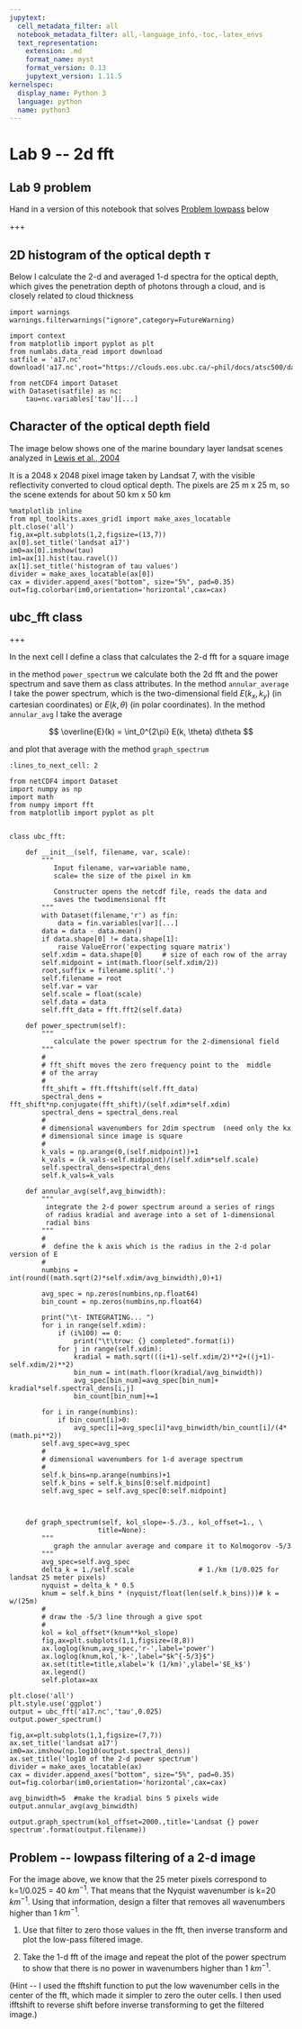 ```yaml
---
jupytext:
  cell_metadata_filter: all
  notebook_metadata_filter: all,-language_info,-toc,-latex_envs
  text_representation:
    extension: .md
    format_name: myst
    format_version: 0.13
    jupytext_version: 1.11.5
kernelspec:
  display_name: Python 3
  language: python
  name: python3
---
```


# Lab 9 -- 2d fft

## Lab 9 problem

Hand in a version of this notebook that solves [Problem lowpass](#problem_lowpass) below

+++

## 2D histogram of the optical depth $\tau$

Below I calculate the 2-d and averaged 1-d spectra for the optical depth, which gives the penetration
depth of photons through a cloud, and is closely related to cloud thickness

```{code-cell} ipython3
import warnings
warnings.filterwarnings("ignore",category=FutureWarning)
```

```{code-cell} ipython3
import context
from matplotlib import pyplot as plt
from numlabs.data_read import download
satfile = 'a17.nc'
download('a17.nc',root="https://clouds.eos.ubc.ca/~phil/docs/atsc500/data")
```

```{code-cell} ipython3
from netCDF4 import Dataset
with Dataset(satfile) as nc:
    tau=nc.variables['tau'][...]
```

## Character of the optical depth field

The image below shows one of the marine boundary layer landsat scenes analyzed in 
[Lewis et al., 2004](http://onlinelibrary.wiley.com/doi/10.1029/2003JD003742/full)

It is a 2048 x 2048 pixel image taken by Landsat 7, with the visible reflectivity converted to
cloud optical depth.   The pixels are 25 m x 25 m, so the scene extends for about 50 km x 50 km

```{code-cell} ipython3
%matplotlib inline
from mpl_toolkits.axes_grid1 import make_axes_locatable
plt.close('all')
fig,ax=plt.subplots(1,2,figsize=(13,7))
ax[0].set_title('landsat a17')
im0=ax[0].imshow(tau)
im1=ax[1].hist(tau.ravel())
ax[1].set_title('histogram of tau values')
divider = make_axes_locatable(ax[0])
cax = divider.append_axes("bottom", size="5%", pad=0.35)
out=fig.colorbar(im0,orientation='horizontal',cax=cax)
```

## ubc_fft class

+++

In the next cell I define a class that calculates the 2-d fft for a square image

in the method ```power_spectrum``` we calculate both the 2d fft and the power spectrum
and save them as class attributes.  In the method ```annular_average``` I take the power spectrum,
which is the two-dimensional field  $E(k_x, k_y)$ (in cartesian coordinates) or $E(k,\theta)$ (in polar coordinates).
In the method ```annular_avg``` I take the average

$$
\overline{E}(k) = \int_0^{2\pi} E(k, \theta) d\theta
$$

and plot that average with the method ```graph_spectrum```

```{code-cell} ipython3
:lines_to_next_cell: 2

from netCDF4 import Dataset
import numpy as np
import math
from numpy import fft
from matplotlib import pyplot as plt


class ubc_fft:

    def __init__(self, filename, var, scale):
        """
           Input filename, var=variable name, 
           scale= the size of the pixel in km

           Constructer opens the netcdf file, reads the data and
           saves the twodimensional fft
        """
        with Dataset(filename,'r') as fin:
            data = fin.variables[var][...]
        data = data - data.mean()
        if data.shape[0] != data.shape[1]:
            raise ValueError('expecting square matrix')
        self.xdim = data.shape[0]     # size of each row of the array
        self.midpoint = int(math.floor(self.xdim/2))
        root,suffix = filename.split('.')
        self.filename = root
        self.var = var
        self.scale = float(scale)
        self.data = data
        self.fft_data = fft.fft2(self.data)
    
    def power_spectrum(self):
        """
           calculate the power spectrum for the 2-dimensional field
        """
        #
        # fft_shift moves the zero frequency point to the  middle
        # of the array  
        #
        fft_shift = fft.fftshift(self.fft_data)
        spectral_dens = fft_shift*np.conjugate(fft_shift)/(self.xdim*self.xdim)
        spectral_dens = spectral_dens.real
        #
        # dimensional wavenumbers for 2dim spectrum  (need only the kx
        # dimensional since image is square
        #
        k_vals = np.arange(0,(self.midpoint))+1
        k_vals = (k_vals-self.midpoint)/(self.xdim*self.scale)
        self.spectral_dens=spectral_dens
        self.k_vals=k_vals

    def annular_avg(self,avg_binwidth):
        """ 
         integrate the 2-d power spectrum around a series of rings 
         of radius kradial and average into a set of 1-dimensional
         radial bins
        """
        #
        #  define the k axis which is the radius in the 2-d polar version of E
        #
        numbins = int(round((math.sqrt(2)*self.xdim/avg_binwidth),0)+1)

        avg_spec = np.zeros(numbins,np.float64)
        bin_count = np.zeros(numbins,np.float64)

        print("\t- INTEGRATING... ")
        for i in range(self.xdim):
            if (i%100) == 0:
                print("\t\trow: {} completed".format(i))
            for j in range(self.xdim):
                kradial = math.sqrt(((i+1)-self.xdim/2)**2+((j+1)-self.xdim/2)**2)
                bin_num = int(math.floor(kradial/avg_binwidth))
                avg_spec[bin_num]=avg_spec[bin_num]+ kradial*self.spectral_dens[i,j]
                bin_count[bin_num]+=1

        for i in range(numbins):
            if bin_count[i]>0:
                avg_spec[i]=avg_spec[i]*avg_binwidth/bin_count[i]/(4*(math.pi**2))
        self.avg_spec=avg_spec
        #
        # dimensional wavenumbers for 1-d average spectrum
        #
        self.k_bins=np.arange(numbins)+1
        self.k_bins = self.k_bins[0:self.midpoint]
        self.avg_spec = self.avg_spec[0:self.midpoint]

        
    
    def graph_spectrum(self, kol_slope=-5./3., kol_offset=1., \
                      title=None):
        """
           graph the annular average and compare it to Kolmogorov -5/3
        """
        avg_spec=self.avg_spec
        delta_k = 1./self.scale                # 1./km (1/0.025 for landsat 25 meter pixels)
        nyquist = delta_k * 0.5
        knum = self.k_bins * (nyquist/float(len(self.k_bins)))# k = w/(25m)
        #
        # draw the -5/3 line through a give spot
        #
        kol = kol_offset*(knum**kol_slope)
        fig,ax=plt.subplots(1,1,figsize=(8,8))
        ax.loglog(knum,avg_spec,'r-',label='power')
        ax.loglog(knum,kol,'k-',label="$k^{-5/3}$")
        ax.set(title=title,xlabel='k (1/km)',ylabel='$E_k$')
        ax.legend()
        self.plotax=ax
```

```{code-cell} ipython3
plt.close('all')
plt.style.use('ggplot')
output = ubc_fft('a17.nc','tau',0.025)
output.power_spectrum()
```

```{code-cell} ipython3
fig,ax=plt.subplots(1,1,figsize=(7,7))
ax.set_title('landsat a17')
im0=ax.imshow(np.log10(output.spectral_dens))
ax.set_title('log10 of the 2-d power spectrum')
divider = make_axes_locatable(ax)
cax = divider.append_axes("bottom", size="5%", pad=0.35)
out=fig.colorbar(im0,orientation='horizontal',cax=cax)
```

```{code-cell} ipython3
avg_binwidth=5  #make the kradial bins 5 pixels wide
output.annular_avg(avg_binwidth)
```

```{code-cell} ipython3
output.graph_spectrum(kol_offset=2000.,title='Landsat {} power spectrum'.format(output.filename))
```

<div id="problem_lowpass"></div>

## Problem -- lowpass filtering of a 2-d image

For the image above, 
we know that the 25 meter pixels correspond to k=1/0.025 = 40 $km^{-1}$.  That means that the Nyquist
wavenumber is k=20 $km^{-1}$.  Using that information, design a filter that removes all wavenumbers
higher than 1 $km^{-1}$.   

1) Use that filter to zero those values in the fft, then inverse transform and
plot the low-pass filtered image.

2) Take the 1-d fft of the image and repeat the plot of the power spectrum to show that there is no power in wavenumbers higher than 1 $km^{-1}$.

(Hint -- I used the fftshift function to put the low wavenumber cells in the center of the fft, which made it simpler to zero the outer cells.  I then used ifftshift to reverse shift before inverse transforming to get the filtered
image.)
